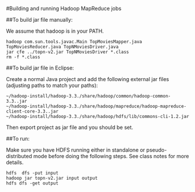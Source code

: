 
#Building and running Hadoop MapReduce jobs

##To build jar file manually:

We assume that hadoop is in your PATH.
```
hadoop com.sun.tools.javac.Main TopMoviesMapper.java TopMoviesReducer.java TopNMoviesDriver.java
jar cfe ../topn-v2.jar TopNMoviesDriver *.class
rm -f *.class
```

##To build jar file in Eclipse:

Create a normal Java project and add the following external jar files (adjusting paths to match your
paths):

```
~/hadoop-install/hadoop-3.3./share/hadoop/common/hadoop-common-3.3..jar
~/hadoop-install/hadoop-3.3./share/hadoop/mapreduce/hadoop-mapreduce-client-core-3.3..jar
~/hadoop-install/hadoop-3.3./share/hadoop/hdfs/lib/commons-cli-1.2.jar
```

Then export project as jar file and you should be set.

##To run:

Make sure you have HDFS running either in standalone or pseudo-distributed mode before doing
the following steps. See class notes for more details.

```
hdfs  dfs -put input
hadoop jar topn-v2.jar input output
hdfs dfs -get output
```


